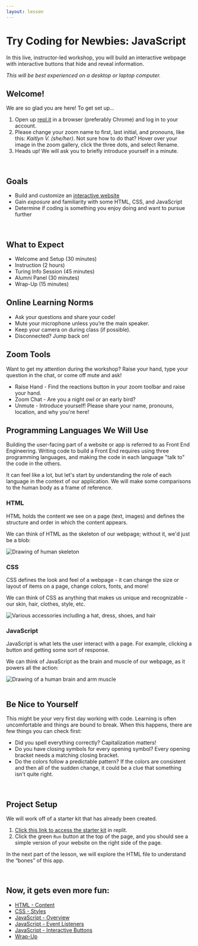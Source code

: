```yaml
---
layout: lesson
---
```


# Try Coding for Newbies: JavaScript

In this live, instructor-led workshop, you will build an interactive webpage with interactive buttons that hide and reveal information.

_This will be best experienced on a desktop or laptop computer._

## Welcome!

We are so glad you are here! To get set up...
1. Open up <a target="blank" href="http://repl.it/">repl.it</a> in a browser (preferably Chrome) and log in to your account.
1. Please change your zoom name to first, last initial, and pronouns, like this: _Kaitlyn V. (she/her)_. Not sure how to do that? Hover over your image in the zoom gallery, click the three dots, and select Rename.
1. Heads up! We will ask you to briefly introduce yourself in a minute.
<br>

## Goals

- Build and customize an <a target="blank" href="https://js-newbies-checkpoint-3.turingschool.repl.co/">interactive website</a>
- Gain _exposure_ and familiarity with some HTML, CSS, and JavaScript
- Determine if coding is something you enjoy doing and want to pursue further

<br>

## What to Expect
- Welcome and Setup (30 minutes)
- Instruction (2 hours)
- Turing Info Session (45 minutes)
- Alumni Panel (30 minutes)
- Wrap-Up (15 minutes)

## Online Learning Norms
- Ask your questions and share your code!
- Mute your microphone unless you’re the main speaker.
- Keep your camera on during class (if possible).
- Disconnected? Jump back on!

## Zoom Tools

Want to get my attention during the workshop? Raise your hand, type your question in the chat, or come off mute and ask!
- Raise Hand - Find the reactions button in your zoom toolbar and raise your hand.
- Zoom Chat - Are you a night owl or an early bird?
- Unmute - Introduce yourself! Please share your name, pronouns, location, and why you're here!

## Programming Languages We Will Use

Building the user-facing part of a website or app is referred to as Front End Engineering. Writing code to build a Front End requires using three programming languages, and making the code in each language "talk to" the code in the others.

It can feel like a lot, but let's start by understanding the role of each language in the context of our application. We will make some comparisons to the human body as a frame of reference.

<section class="data-type-cards language-cards">
  <div>
    <h3>HTML</h3>
    <p>HTML holds the content we see on a page (text, images) and defines the structure and order in which the content appears.</p>
    <p>We can think of HTML as the skeleton of our webpage; without it, we'd just be a blob:</p>
    <img src="./assets/html.png" alt="Drawing of human skeleton" />
  </div>

  <div>
    <h3>CSS</h3>
    <p>CSS defines the look and feel of a webpage - it can change the size or layout of items on a page, change colors, fonts, and more!</p>
    <p>We can think of CSS as anything that makes us unique and recognizable - our skin, hair, clothes, style, etc.</p>
    <img src="./assets/css.png" alt="Various accessories including a hat, dress, shoes, and hair" />
  </div>

  <div>
    <h3>JavaScript</h3>
    <p>JavaScript is what lets the user interact with a page. For example, clicking a button and getting some sort of response.</p>
    <p>We can think of JavaScript as the brain and muscle of our webpage, as it powers all the action:</p>
    <img src="./assets/js.png" alt="Drawing of a human brain and arm muscle" />
  </div>
</section>
<br>

## Be Nice to Yourself

This might be your very first day working with code. Learning is often uncomfortable and things are bound to break. When this happens, there are few things you can check first:
- Did you spell everything correctly? Capitalization matters!
- Do you have closing symbols for every opening symbol? Every opening bracket needs a matching closing bracket.
- Do the colors follow a predictable pattern? If the colors are consistent and then all of the sudden change, it could be a clue that something isn't quite right.

<br>

## Project Setup

We will work off of a starter kit that has already been created.
1. <a target="blank" href="https://replit.com/@turingschool/js-newbies-starter-kit#index.html">Click this link to access the starter kit</a> in replit.
1. Click the green <code>Run</code> button at the top of the page, and you should see a simple version of your website on the right side of the page.

In the next part of the lesson, we will explore the HTML file to understand the “bones” of this app.

<br>

## Now, it gets even more fun:
- [HTML - Content](./html)
- [CSS - Styles](./css)
- [JavaScript - Overview](./js-1)
- [JavaScript - Event Listeners](./js-2)
- [JavaScript - Interactive Buttons](./js-3)
- [Wrap-Up](./wrap-up)
